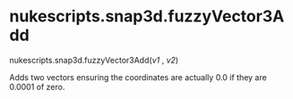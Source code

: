 # nukescripts.snap3d.fuzzyVector3Add
nukescripts.snap3d.fuzzyVector3Add(_v1_ , _v2_)

Adds two vectors ensuring the coordinates are actually 0.0 if they are 0.0001 of zero.